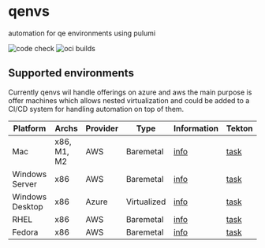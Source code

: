 # qenvs

automation for qe environments using pulumi

![code check](https://github.com/adrianriobo/qenvs/actions/workflows/build-go.yaml/badge.svg)
![oci builds](https://github.com/adrianriobo/qenvs/actions/workflows/build-oci.yaml/badge.svg)

## Supported environments

Currently qenvs wil handle offerings on azure and aws the main purpose is offer machines which allows nested virtualization and could be added to a CI/CD system for handling automation on top of them.

| Platform       | Archs         | Provider      | Type          | Information                | Tekton                                       |
| -------------- | ------------- | ------------- | ------------- | -------------------------- | -------------------------------------------- |
| Mac            | x86, M1, M2   | AWS           | Baremetal     | [info](docs/aws/mac.md)    | [task](tkn/infra-aws-mac.yaml)               |
| Windows Server | x86           | AWS           | Baremetal     | [info](docs/aws/windows.md)| [task](tkn/infra-aws-windows-server.yaml)    |
| Windows Desktop| x86           | Azure         | Virtualized   | [info](docs/azure.md)      | [task](tkn/infra-azure-windows-desktop.yaml) |
| RHEL           | x86           | AWS           | Baremetal     | [info](docs/aws/rhel.md)   | [task](tkn/infra-aws-rhel.yaml)              |
| Fedora         | x86           | AWS           | Baremetal     | [info](docs/aws/fedora.md) | [task](tkn/infra-aws-fedora.yaml)            |
